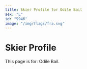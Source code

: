 ```yaml
---
title: Skier Profile for Odile Bail
sex: "L"
id: "9946"
image: "/img/flags/fra.svg" 
---
```


# Skier Profile

This page is for: Odile Bail.
    